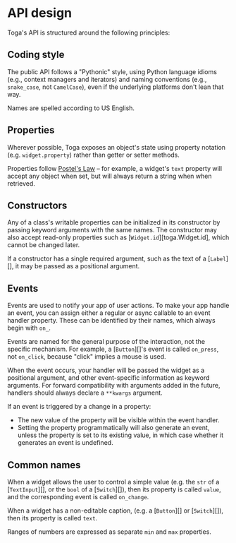# API design

Toga's API is structured around the following principles:

## Coding style

The public API follows a "Pythonic" style, using Python language idioms (e.g., context managers and iterators) and naming conventions (e.g., `snake_case`, not `CamelCase`), even if the underlying platforms don't lean that way.

Names are spelled according to US English.

## Properties

Wherever possible, Toga exposes an object's state using property notation (e.g. `widget.property`) rather than getter or setter methods.

Properties follow [Postel's Law](https://en.wikipedia.org/wiki/Robustness_principle) – for example, a widget's `text` property will accept any object when set, but will always return a string when when retrieved.

## Constructors

Any of a class's writable properties can be initialized in its constructor by passing keyword arguments with the same names. The constructor may also accept read-only properties such as [`Widget.id`][toga.Widget.id], which cannot be changed later.

If a constructor has a single required argument, such as the text of a [`Label`][], it may be passed as a positional argument.

## Events

Events are used to notify your app of user actions. To make your app handle an event, you can assign either a regular or async callable to an event handler property. These can be identified by their names, which always begin with `on_`.

Events are named for the general purpose of the interaction, not the specific mechanism. For example, a [`Button`][]'s event is called `on_press`, not `on_click`, because "click" implies a mouse is used.

When the event occurs, your handler will be passed the widget as a positional argument, and other event-specific information as keyword arguments. For forward compatibility with arguments added in the future, handlers should always declare a `**kwargs` argument.

If an event is triggered by a change in a property:

- The new value of the property will be visible within the event handler.
- Setting the property programmatically will also generate an event, unless the property is set to its existing value, in which case whether it generates an event is undefined.

## Common names

When a widget allows the user to control a simple value (e.g. the `str` of a [`TextInput`][], or the `bool` of a [`Switch`][]), then its property is called `value`, and the corresponding event is called `on_change`.

When a widget has a non-editable caption, (e.g. a [`Button`][] or [`Switch`][]), then its property is called `text`.

Ranges of numbers are expressed as separate `min` and `max` properties.
